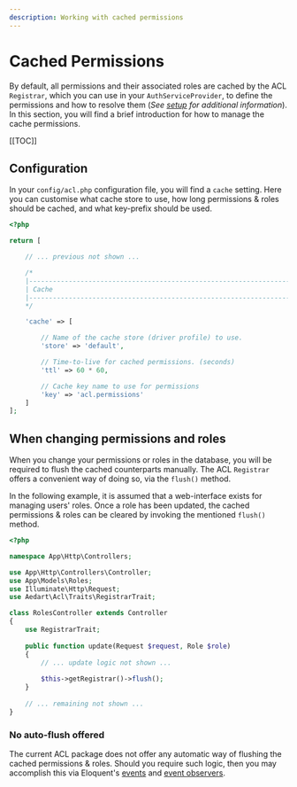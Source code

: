 ```yaml
---
description: Working with cached permissions
---
```


# Cached Permissions

By default, all permissions and their associated roles are cached by the ACL `Registrar`, which you can use in your `AuthServiceProvider`, to define the permissions and how to resolve them (_See [setup](./setup.md) for additional information_).
In this section, you will find a brief introduction for how to manage the cache permissions. 

[[TOC]]

## Configuration

In your `config/acl.php` configuration file, you will find a `cache` setting.
Here you can customise what cache store to use, how long permissions & roles should be cached, and what key-prefix should be used. 

```php
<?php

return [

    // ... previous not shown ...

    /*
    |--------------------------------------------------------------------------
    | Cache
    |--------------------------------------------------------------------------
    */

    'cache' => [

        // Name of the cache store (driver profile) to use.
        'store' => 'default',

        // Time-to-live for cached permissions. (seconds)
        'ttl' => 60 * 60,

        // Cache key name to use for permissions
        'key' => 'acl.permissions'
    ]
];
```

## When changing permissions and roles

When you change your permissions or roles in the database, you will be required to flush the cached counterparts manually.
The ACL `Registrar` offers a convenient way of doing so, via the `flush()` method.

In the following example, it is assumed that a web-interface exists for managing users' roles.
Once a role has been updated, the cached permissions & roles can be cleared by invoking the mentioned `flush()` method.

```php
<?php

namespace App\Http\Controllers;

use App\Http\Controllers\Controller;
use App\Models\Roles;
use Illuminate\Http\Request;
use Aedart\Acl\Traits\RegistrarTrait;

class RolesController extends Controller
{
    use RegistrarTrait;
    
    public function update(Request $request, Role $role)
    {
        // ... update logic not shown ...
        
        $this->getRegistrar()->flush();    
    }
    
    // ... remaining not shown ...
}
```

### No auto-flush offered

The current ACL package does not offer any automatic way of flushing the cached permissions & roles.
Should you require such logic, then you may accomplish this via Eloquent's [events](https://laravel.com/docs/9.x/eloquent#events) and [event observers](https://laravel.com/docs/9.x/eloquent#observers).


